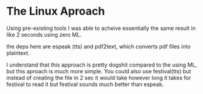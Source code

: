 # The Linux Aproach

Using pre-existing tools I was able to acheive essentially the same result in like 2 seconds using zero ML.

the deps here are espeak (tts) and pdf2text, which converts pdf files into plaintext. 

I understand that this approach is pretty dogshit compared to the using ML, but this aproach is much more simple. You could also use festival(tts) but instead of creating the file in 2 sec it would take however long it takes for festival to read it but festival sounds much better than espeak.
